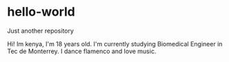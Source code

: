 # hello-world

Just another repository

Hi! Im kenya, I'm 18 years old. I'm currently studying Biomedical Engineer in Tec de Monterrey.
I dance flamenco and love music.

